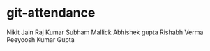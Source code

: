 # git-attendance
Nikit Jain
Raj Kumar
Subham Mallick
Abhishek gupta
Rishabh Verma
Peeyoosh Kumar Gupta

